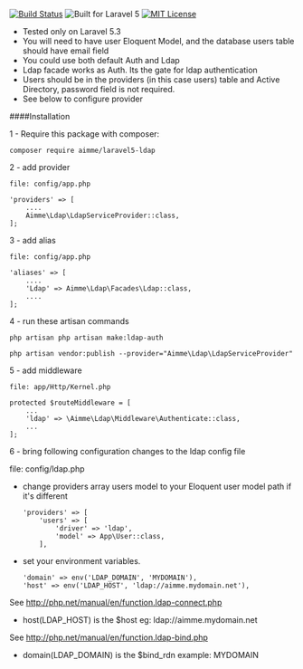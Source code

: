 [![Build Status](https://travis-ci.org/ainme/laravel5-ldap.svg?branch=master)](https://travis-ci.org/ainme/laravel-ldap)
![Built for Laravel 5](https://img.shields.io/badge/Built_for-Laravel-red.svg?style=flat-square)
[![MIT License](https://img.shields.io/badge/license-MIT-blue.svg)](https://github.com/Aimmme/laravel-ldap/blob/master/LICENSE)

* Tested only on Laravel 5.3
* You will need to have user Eloquent Model, and the database users table should have email field
* You could use both default Auth and Ldap
* Ldap facade works as Auth. Its the gate for ldap authentication
* Users should be in the providers (in this case users) table and Active Directory, password field is not required.
* See below to configure provider

####Installation

1 - Require this package with composer:

    composer require aimme/laravel5-ldap


2 - add provider

    file: config/app.php

    'providers' => [
        ....
        Aimme\Ldap\LdapServiceProvider::class,
    ];

3 - add alias

    file: config/app.php

    'aliases' => [
        ....
        'Ldap' => Aimme\Ldap\Facades\Ldap::class,
        ....
    ];
    
4 - run these artisan commands

    php artisan php artisan make:ldap-auth
    
    php artisan vendor:publish --provider="Aimme\Ldap\LdapServiceProvider"

5 - add  middleware

    file: app/Http/Kernel.php

    protected $routeMiddleware = [
        ...
        'ldap' => \Aimme\Ldap\Middleware\Authenticate::class,
        ...
    ];


6 - bring following configuration changes to the ldap config file

file: config/ldap.php

- change providers array users model to your Eloquent user model path if it's different


    ~~~~
    'providers' => [
        'users' => [
            'driver' => 'ldap',
            'model' => App\User::class,
        ],
    ~~~~

- set your environment variables. 
    
    ~~~~
    'domain' => env('LDAP_DOMAIN', 'MYDOMAIN'),
    'host' => env('LDAP_HOST', 'ldap://aimme.mydomain.net'),
    ~~~~

See http://php.net/manual/en/function.ldap-connect.php
- host(LDAP_HOST) is the $host eg: ldap://aimme.mydomain.net

See http://php.net/manual/en/function.ldap-bind.php 
- domain(LDAP_DOMAIN) is the $bind_rdn example: MYDOMAIN





